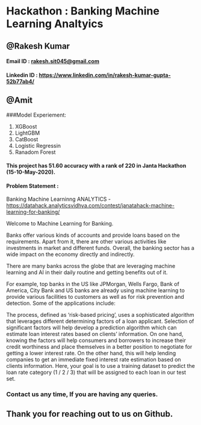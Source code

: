 # Hackathon : Banking Machine Learning  Analtyics 
## @Rakesh Kumar

#### Email ID : rakesh.sit045@gmail.com
#### Linkedin ID : https://www.linkedin.com/in/rakesh-kumar-gupta-52b77ab4/

## @Amit 

###Model Experiement:
1) XGBoost
2) LightGBM
3) CatBoost
4) Logistic Regressin
5) Ranadom Forest


#### This project has 51.60 accuracy with a rank of 220 in Janta Hackathon (15-10-May-2020).
#### Problem Statement : 
Banking Machine Learninng ANALYTICS - https://datahack.analyticsvidhya.com/contest/janatahack-machine-learning-for-banking/


Welcome to Machine Learning for Banking.


Banks offer various kinds of accounts and provide loans based on 
the requirements. Apart from it, there are other various activities like 
investments in market and different funds. Overall, the banking sector has a 
wide impact on the economy directly and indirectly.


There are many banks across the globe that are leveraging machine learning and
 AI in their daily routine and getting benefits out of it.


For example, top banks in the US like JPMorgan, Wells Fargo, Bank of America, 
City Bank and US banks are already using machine learning to provide various 
facilities to customers as well as for risk prevention and detection. Some of
 the applications include:



The process, defined as ‘risk-based pricing’, uses a sophisticated algorithm 
that leverages different determining factors of a loan applicant. Selection of
 significant factors will help develop a prediction algorithm which can 
 estimate loan interest rates based on clients’ information. On one hand,
 knowing the factors will help consumers and borrowers to increase their 
 credit worthiness and place themselves in a better position to negotiate 
 for getting a lower interest rate. On the other hand, this will help
 lending companies to get an immediate fixed interest rate estimation 
based on clients information. Here, your goal is to use a training dataset
to predict the loan rate category (1 / 2 / 3) that will be assigned to 
each loan in our test set.



### Contact us any time, If you are having any queries.

## Thank you for reaching out to us on Github. 

